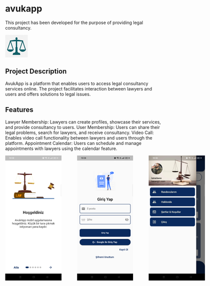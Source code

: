 # avukapp

This project has been developed for the purpose of providing legal consultancy.

![Proje Logo](assets/images/ic_launcher.png)


## Project Description

AvukApp is a platform that enables users to access legal consultancy services online. The project facilitates interaction between lawyers and users and offers solutions to legal issues.


## Features

Lawyer Membership: Lawyers can create profiles, showcase their services, and provide consultancy to users.
User Membership: Users can share their legal problems, search for lawyers, and receive consultancy.
Video Call: Enables video call functionality between lawyers and users through the platform.
Appointment Calendar: Users can schedule and manage appointments with lawyers using the calendar feature.


<div style="display:flex;">
<img src="assets/proje_img/1.png" alt=" " width="200" height="400" style="margin-right: 50px;">
<img src="assets/proje_img/2.png" alt=" " width="200" height="400" style="margin-right: 50px;">
<img src="assets/proje_img/3.png" alt=" " width="200" height="400" style="margin-right: 50px;">
</div>
